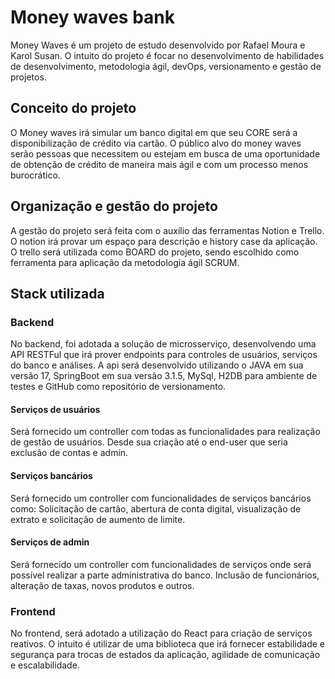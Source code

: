 # Money waves bank

Money Waves é um projeto de estudo desenvolvido por Rafael Moura e Karol Susan.
O intuito do projeto é focar no desenvolvimento de habilidades de desenvolvimento, 
metodologia ágil, devOps, versionamento e gestão de projetos.

## Conceito do projeto

O Money waves irá simular um banco digital em que seu CORE será a disponibilização
de crédito via cartão. O público alvo do money waves serão pessoas que necessitem
ou estejam em busca de uma oportunidade de obtenção de crédito de maneira mais
ágil e com um processo menos burocrático.

## Organização e gestão do projeto

A gestão do projeto será feita com o auxílio das ferramentas Notion e Trello.
O notion irá provar um espaço para descrição e history case da aplicação. O trello
será utilizada como BOARD do projeto, sendo escolhido como ferramenta para aplicação
da metodologia ágil SCRUM.

## Stack utilizada

### Backend

No backend, foi adotada a solução de microsserviço, desenvolvendo uma API RESTFul
que irá prover endpoints para controles de usuários, serviços do banco e análises.
A api será desenvolvido utilizando o JAVA em sua versão 17, SpringBoot em sua versão 3.1.5,
MySql, H2DB para ambiente de testes e GitHub como repositório de versionamento.

#### Serviços de usuários

Será fornecido um controller com todas as funcionalidades para realização de gestão de usuários.
Desde sua criação até o end-user que seria exclusão de contas e admin.

#### Serviços bancários

Será fornecido um controller com funcionalidades de serviços bancários como: 
Solicitação de cartão, abertura de conta digital, visualização de extrato e solicitação de aumento de limite.

#### Serviços de admin

Será fornecido um controller com funcionalidades de serviços onde será possível
realizar a parte administrativa do banco. Inclusão de funcionários, alteração de taxas,
novos produtos e outros.

### Frontend

No frontend, será adotado a utilização do React para criação de serviços reativos.
O intuito é utilizar de uma biblioteca que irá fornecer estabilidade e segurança
para trocas de estados da aplicação, agilidade de comunicação e escalabilidade.
